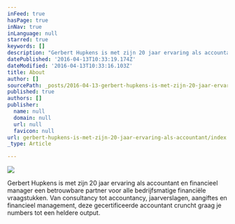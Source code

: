 ```yaml
---
inFeed: true
hasPage: true
inNav: true
inLanguage: null
starred: true
keywords: []
description: "Gerbert Hupkens is met zijn 20 jaar ervaring als accountant en financieel manager een betrouwbare partner voor alle bedrijfsmatige financiële vraagstukken. Van consultancy tot accountancy, jaarverslagen, aangiftes en financieel management, deze gecertificeerde accountant cruncht graag je numbers tot een heldere output.\_"
datePublished: '2016-04-13T10:33:19.174Z'
dateModified: '2016-04-13T10:33:16.103Z'
title: About
author: []
sourcePath: _posts/2016-04-13-gerbert-hupkens-is-met-zijn-20-jaar-ervaring-als-accountant.md
published: true
authors: []
publisher:
  name: null
  domain: null
  url: null
  favicon: null
url: gerbert-hupkens-is-met-zijn-20-jaar-ervaring-als-accountant/index.html
_type: Article

---
```

![](https://the-grid-user-content.s3-us-west-2.amazonaws.com/e7fbe970-9a53-43d2-98cc-68f95f73b0f6.jpg)

Gerbert Hupkens is met zijn 20 jaar ervaring als accountant en financieel manager een betrouwbare partner voor alle bedrijfsmatige financiële vraagstukken. Van consultancy tot accountancy, jaarverslagen, aangiftes en financieel management, deze gecertificeerde accountant cruncht graag je numbers tot een heldere output.
